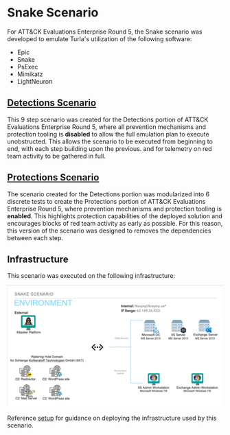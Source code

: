 # Snake Scenario

For ATT&CK Evaluations Enterprise Round 5, the Snake scenario was developed to
emulate Turla's utilization of the following software:

- Epic
- Snake
- PsExec
- Mimikatz
- LightNeuron

## [Detections Scenario](./Snake_Detections_Scenario.md)

This 9 step scenario was created for the Detections portion of ATT&CK
Evaluations Enterprise Round 5, where all prevention mechanisms and protection
tooling is **disabled** to allow the full emulation plan to execute unobstructed.
This allows the scenario to be executed from beginning to end, with each step
building upon the previous. and for telemetry on red team activity to be
gathered in full.

## [Protections Scenario](./Snake_Protections_Scenario.md)

The scenario created for the Detections portion was modularized into 6 discrete
tests to create the Protections portion of ATT&CK Evaluations Enterprise Round
5, where prevention mechanisms and protection tooling is **enabled**. This
highlights protection capabilities of the deployed solution and encourages
blocks of red team activity as early as possible. For this reason, this
version of the scenario was designed to removes the dependencies between each
step.

## Infrastructure

This scenario was executed on the following infrastructure:

![Snake Infrastructure Diagram](../../Resources/Images/SnakeInfrastructure.png)

Reference [setup](../../Resources/setup/) for guidance on deploying the
infrastructure used by this scenario.
